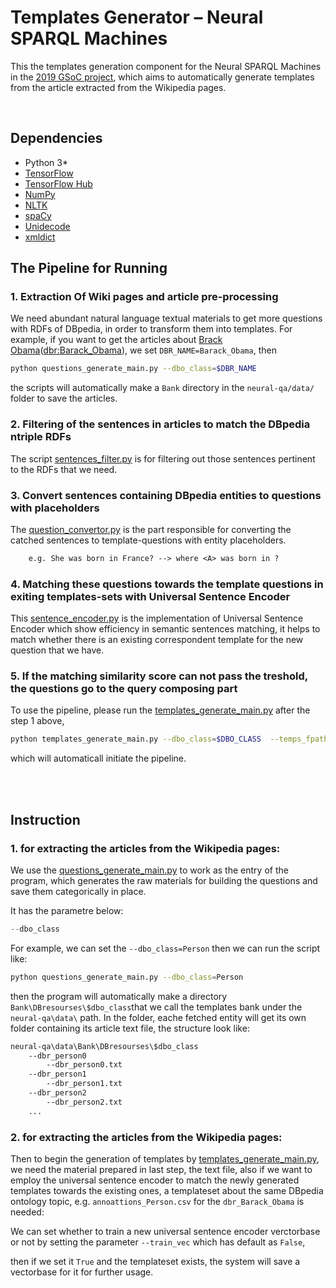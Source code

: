 # Templates Generator – Neural SPARQL Machines

This the templates generation component for the Neural SPARQL Machines in the [2019 GSoC project](https://github.com/StuartCHAN/neural-qa), which aims to automatically generate templates from the article extracted from the Wikipedia pages.

<br>

## Dependencies

- Python 3*
- [TensorFlow](https://www.tensorflow.org/beta/)
- [TensorFlow Hub](https://github.com/tensorflow/hub)
- [NumPy](http://www.numpy.org/)
- [NLTK](https://www.nltk.org/)
- [spaCy](https://spacy.io/)
- [Unidecode](https://pypi.org/project/Unidecode/)
- [xmldict](https://pypi.org/project/xmldict/)


## The Pipeline for Running 

### 1. Extraction Of Wiki pages and article pre-processing

We need abundant natural language textual materials to get more questions with RDFs of DBpedia, in order to transform them into templates.
For example, if you want to get the articles about [Brack Obama](https://en.wikipedia.org/wiki/Barack_Obama)([dbr:Barack_Obama](http://dbpedia.org/page/Barack_Obama)), we set `DBR_NAME=Barack_Obama`, then 

```bash
python questions_generate_main.py --dbo_class=$DBR_NAME
```

the scripts will automatically make a `Bank` directory in the `neural-qa/data/` folder to save the articles.

### 2. Filtering of the sentences in articles to match the DBpedia ntriple RDFs

The script [sentences_filter.py](https://github.com/StuartCHAN/neural-qa/blob/gsoc-stuart/templates_generator/sentences_filter.py) is for filtering out those sentences pertinent to the RDFs that we need.

### 3. Convert sentences containing DBpedia entities to questions with placeholders

The [question_convertor.py](https://github.com/StuartCHAN/neural-qa/blob/gsoc-stuart/templates_generator/question_convertor.py) is the part responsible for converting the catched sentences to template-questions with entity placeholders.

```txt
    e.g. She was born in France? --> where <A> was born in ?
```

### 4. Matching these questions towards the template questions in exiting templates-sets with Universal Sentence Encoder

This [sentence_encoder.py](https://github.com/StuartCHAN/neural-qa/blob/gsoc-stuart/templates_generator/vec_utils/sentence_encoder.py) is the implementation of Universal Sentence Encoder which show efficiency in semantic sentences matching, it helps to match whether there is an existing correspondent template for the new question that we have.

### 5. If the matching similarity score can not pass the treshold, the questions go to the query composing part 
To use the pipeline, please run the [templates_generate_main.py](https://github.com/StuartCHAN/neural-qa/blob/gsoc-stuart/templates_generator/templates_generate_main.py) after the step 1 above,

```bash
python templates_generate_main.py --dbo_class=$DBO_CLASS  --temps_fpath=$EXISTING_TEMPLATES_FILE_PATH  --text_fpath=$TEXT_FILE_PATH  --ntriple_fpath=$NTRIPLES_FILE_PATH  --train_vec=$WHETHER_TO_TRAIN_THE_VECTOR  --vecpath=$FILE_PATH_THAT_SAVES_VECTORS   --temp_save_path=$FILE_PATH_SAVING_RESULTS 
```

which will automaticall initiate the pipeline.

<br>
<br>

## Instruction

### 1. for extracting the articles from the Wikipedia pages:

We use the [questions_generate_main.py](https://github.com/StuartCHAN/neural-qa/blob/gsoc-stuart/templates_generator/questions_generate_main.py) to work as the entry of the program, which generates the raw materials for building the questions and save them categorically in place. 

It has the parametre below:

```python
--dbo_class
```

For example,
we can set the `--dbo_class=Person` then we can run the script like:

```bash
python questions_generate_main.py --dbo_class=Person
```

then the program will automatically make a directory `Bank\DBresourses\$dbo_class`that we call the templates bank under the `neural-qa\data\` path. In the folder, eache fetched entity will get its own folder containing its article text file, the structure look like:

```bash
neural-qa\data\Bank\DBresourses\$dbo_class
    --dbr_person0
        --dbr_person0.txt
    --dbr_person1
        --dbr_person1.txt 
    --dbr_person2
        --dbr_person2.txt
    ...   
```

### 2. for extracting the articles from the Wikipedia pages:

Then to begin the generation of templates by [templates_generate_main.py](https://github.com/StuartCHAN/neural-qa/blob/gsoc-stuart/templates_generator/templates_generate_main.py), we need the material prepared in last step, the text file, 
also if we want to employ the universal sentence encoder to match the newly generated templates towards the existing ones, 
a templateset about the same DBpedia ontology topic, 
e.g. `annoattions_Person.csv` for the `dbr_Barack_Obama` is needed:

We can set whether to train a new universal sentence encoder verctorbase or not 
by setting the parameter `--train_vec` which has default as `False`,

then if we set it `True` and the templateset exists,
the system will save a vectorbase for it for further usage.



